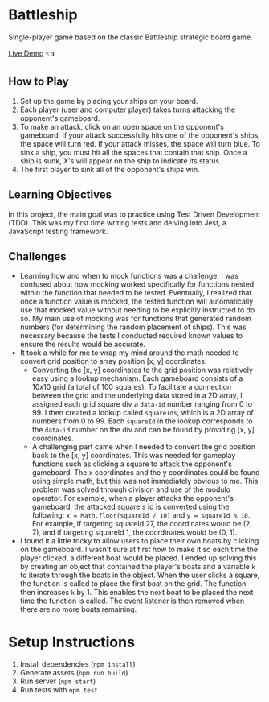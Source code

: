 # Battleship
Single-player game based on the classic Battleship strategic board game.

[Live Demo](https://kristenmazza.github.io/battleship/) :point_left:

## How to Play
1. Set up the game by placing your ships on your board.
2. Each player (user and computer player) takes turns attacking the opponent's gameboard.
3. To make an attack, click on an open space on the opponent's gameboard. If your attack successfully hits one of the opponent's ships, the space will turn red. If your attack misses, the space will turn blue. To sink a ship, you must hit all the spaces that contain that ship. Once a ship is sunk, X's will appear on the ship to indicate its status.
4. The first player to sink all of the opponent's ships win.

## Learning Objectives
In this project, the main goal was to practice using Test Driven Development (TDD). This was my first time writing tests and delving into Jest, a JavaScript testing framework.

## Challenges
- Learning how and when to mock functions was a challenge. I was confused about how mocking worked specifically for functions nested within the function that needed to be tested. Eventually, I realized that once a function value is mocked, the tested function will automatically use that mocked value without needing to be explicitly instructed to do so. My main use of mocking was for functions that generated random numbers (for determining the random placement of ships). This was necessary because the tests I conducted required known values to ensure the results would be accurate.
- It took a while for me to wrap my mind around the math needed to convert grid position to array position [x, y] coordinates.
  - Converting the [x, y] coordinates to the grid position was relatively easy using a lookup mechanism. Each gameboard consists of a 10x10 grid (a total of 100 squares). To facilitate a connection between the grid and the underlying data stored in a 2D array, I assigned each grid square div a `data-id` number ranging from 0 to 99. I then created a lookup called `squareIds`, which is a 2D array of numbers from 0 to 99. Each `squareId` in the lookup corresponds to the `data-id` number on the div and can be found by providing [x, y] coordinates.
  - A challenging part came when I needed to convert the grid position back to the [x, y] coordinates. This was needed for gameplay functions such as clicking a square to attack the opponent's gameboard. The x coordinates and the y coordinates could be found using simple math, but this was not immediately obvious to me. This problem was solved through division and use of the modulo operator. For example, when a player attacks the opponent's gameboard, the attacked square's id is converted using the following: `x = Math.floor(squareId / 10)` and `y = squareId % 10`. For example, if targeting squareId 27, the coordinates would be (2, 7), and if targeting squareId 1, the coordinates would be (0, 1).
- I found it a little tricky to allow users to place their own boats by clicking on the gameboard. I wasn't sure at first how to make it so each time the player clicked, a different boat would be placed. I ended up solving this by creating an object that contained the player's boats and a variable `k` to iterate through the boats in the object. When the user clicks a square, the function is called to place the first boat on the grid. The function then increases `k` by 1. This enables the next boat to be placed the next time the function is called. The event listener is then removed when there are no more boats remaining.

# Setup Instructions
1. Install dependencies (`npm install`)
2. Generate assets (`npm run build`)
3. Run server (`npm start`)
4. Run tests with `npm test`
